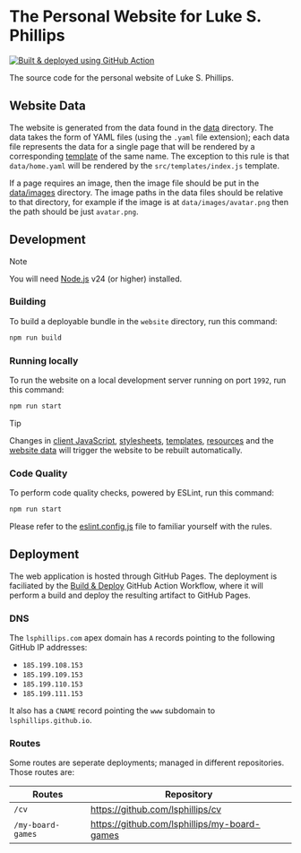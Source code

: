 # The Personal Website for Luke S. Phillips

[![Built & deployed using GitHub Action](https://github.com/lsphillips/lsphillips.github.io/actions/workflows/build-and-deploy.yml/badge.svg?branch=main)](https://github.com/lsphillips/lsphillips.github.io/actions)

The source code for the personal website of Luke S. Phillips.

## Website Data

The website is generated from the data found in the [data](data) directory. The data takes the form of YAML files (using the `.yaml` file extension); each data file represents the data for a single page that will be rendered by a corresponding [template](src/templates) of the same name. The exception to this rule is that `data/home.yaml` will be rendered by the `src/templates/index.js` template.

If a page requires an image, then the image file should be put in the [data/images](data/images) directory. The image paths in the data files should be relative to that directory, for example if the image is at `data/images/avatar.png` then the path should be just `avatar.png`.

## Development

> [!NOTE]
> You will need [Node.js](https://nodejs.org/) v24 (or higher) installed.

### Building

To build a deployable bundle in the `website` directory, run this command:

``` bash
npm run build
```

### Running locally

To run the website on a local development server running on port `1992`, run this command:

``` bash
npm run start
```

> [!TIP]
> Changes in [client JavaScript](src/scripts), [stylesheets](src/styles), [templates](src/templates), [resources](src/resources) and the [website data](data) will trigger the website to be rebuilt automatically.

### Code Quality

To perform code quality checks, powered by ESLint, run this command:

``` bash
npm run start
```

Please refer to the [eslint.config.js](eslint.config.js) file to familiar yourself with the rules.

## Deployment

The web application is hosted through GitHub Pages. The deployment is faciliated by the [Build & Deploy](.github/workflows/build-and-deploy.yml) GitHub Action Workflow, where it will perform a build and deploy the resulting artifact to GitHub Pages.

### DNS

The `lsphillips.com` apex domain has `A` records pointing to the following GitHub IP addresses:

  - `185.199.108.153`
  - `185.199.109.153`
  - `185.199.110.153`
  - `185.199.111.153`

It also has a `CNAME` record pointing the `www` subdomain to `lsphillips.github.io`.

### Routes

Some routes are seperate deployments; managed in different repositories. Those routes are:

| Routes            | Repository                                   |
| ----------------- | -------------------------------------------- |
| `/cv`             | https://github.com/lsphillips/cv             |
| `/my-board-games` | https://github.com/lsphillips/my-board-games |
